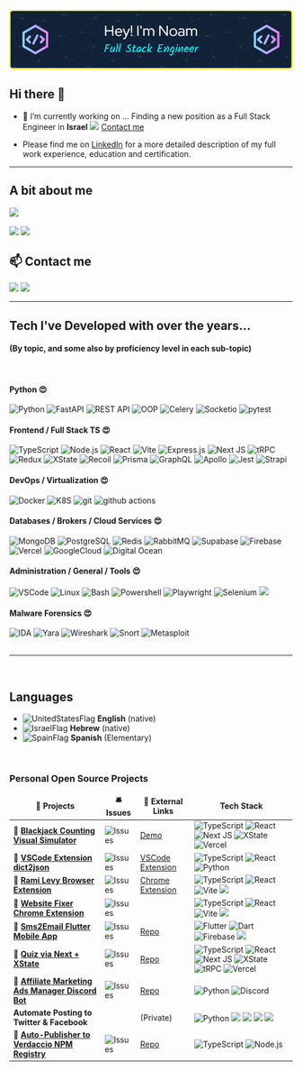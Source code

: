 ![](/assets/github-header-image.png)

## Hi there 👋

- 🔭 I’m currently working on ... Finding a new position as a Full Stack Engineer in **Israel** ![][IsraelFlag] [Contact me](#contact)

- Please find me on [LinkedIn](https://www.linkedin.com/in/noaml/) for a more detailed description of my full work experience, education and certification.
<hr />

## A bit about me

![](https://github-profile-summary-cards.vercel.app/api/cards/profile-details?username=NoamLoewenstern&theme=dracula)

![](http://github-profile-summary-cards.vercel.app/api/cards/repos-per-language?username=NoamLoewenstern&theme=date_night)
![](http://github-profile-summary-cards.vercel.app/api/cards/most-commit-language?username=NoamLoewenstern&theme=date_night)

<!-- ### Work Experience

<!-- Contact Me -->
<section>
<h2 id="contact">📫 Contact me</h2>
<p>
    <a href="https://linkedin.com/in/noamlo/"><img src="https://img.shields.io/badge/LinkedIn-0077B5?style=for-the-badge&logo=linkedin&logoColor=white" /></a>
    <a href="mailto:noamloewenstern@gmail.com"><img src="https://img.shields.io/badge/noamloewenstern@gmail.com-D14836?style=for-the-badge&logo=gmail&logoColor=white&link=mailto:noamloewenstern@gmail.com" /></a>
</p>
</section>

<hr />
<section>
<h2>Tech I've Developed with over the years...</h2>
<div>
<h4>(By topic, and some also by proficiency level in each sub-topic)</h4>
<br/>
  <h4><b>Python 😍</b></h4>
  <img alt="Python" src="https://img.shields.io/badge/Python-3670A0?style=flat-square&logo=python&logoColor=ffdd54" />
  <img alt="FastAPI" src="https://img.shields.io/badge/FastAPI-005571?style=flat-square&logo=fastapi" />
  <img alt="REST API" src="https://img.shields.io/badge/REST_API-135af2?style=flat-square" />
  <img alt="OOP" src="https://img.shields.io/badge/OOP-a36a72?style=flat-square" />
  <img alt="Celery" src="https://img.shields.io/badge/Celery-13aa52?style=flat-square&logo=celery" />
  <img alt="Socketio" src="https://img.shields.io/badge/Socket.io-black?style=flat-square&logo=socket.io&badgeColor=010101" />
  <img alt="pytest" src="https://img.shields.io/badge/Pytest-%232E7EEA?style=flat-square&logo=pytest&logoColor=ffedf4" />

  <h4><b>Frontend / Full Stack TS 😍</b></h4>
  <img alt="TypeScript" src="https://img.shields.io/badge/Typescript-%23007ACC.svg?style=flat-square&logo=typescript&logoColor=white" />
  <img alt="Node.js" src="https://img.shields.io/badge/Node.js-6DA55F?style=flat-square&logo=node.js&logoColor=white" />
  <img alt="React" src="https://img.shields.io/badge/React-%2320232a.svg?style=flat-square&logo=react&logoColor=%2361DAFB" />
  <img alt="Vite" src="https://img.shields.io/badge/Vite-%23646CFF.svg?style=flat-square&logo=vite&logoColor=white" />
  <img alt="Express.js" src="https://img.shields.io/badge/express.js-%23404d59.svg?style=flat-square&logo=express&logoColor=%2361DAFB" />
  <img alt="Next JS" src="https://img.shields.io/badge/Next-black?style=flat-square&logo=next.js&logoColor=white" />
  <img alt="tRPC" src="https://img.shields.io/static/v1?style=flat-square&message=tRPC&color=2596BE&logo=tRPC&logoColor=FFFFFF&label=" />
  <img alt="Redux" src="https://img.shields.io/badge/Redux-%23593d88.svg?style=flat-square&logo=redux&logoColor=white" />
  <img alt="XState" src="https://img.shields.io/static/v1?style=flat-square&message=XState&color=2C3E50&logo=XState&logoColor=FFFFFF&label=" />
  <img alt="Recoil" src="https://img.shields.io/static/v1?style=flat-square&message=Recoil&color=3578E5&logo=Recoil&logoColor=FFFFFF&label=" />
  <img alt="Prisma" src="https://img.shields.io/badge/Prisma-3982CE?style=flat-square&logo=Prisma&logoColor=white" />
  <img alt="GraphQL" src="https://img.shields.io/badge/GraphQL-E10098?style=flat-square&logo=graphql&logoColor=white" />
  <img alt="Apollo" src="https://img.shields.io/badge/Apollo%20GraphQL-311C87?style=flat-square&logo=apollo-graphql&logoColor=white" />
  <img alt="Jest" src="https://img.shields.io/badge/jest-%23C21325?style=flat-square&logo=jest&logoColor=white" />
  <img alt="Strapi" src="https://img.shields.io/badge/Strapi-%232E7EEA.svg?style=flat-square&logo=strapi&logoColor=white" />

  <h4><b>DevOps / Virtualization 😍</b></h4>
  <img alt="Docker" src="https://img.shields.io/badge/Docker-46a2f1?style=flat-square&logo=docker&logoColor=white" />
  <img alt="K8S" src="https://img.shields.io/badge/kubernetes-%23326ce5.svg?style=flat-square&logo=kubernetes&logoColor=white" />
  <img alt="git" src="https://img.shields.io/badge/Git-F05032?style=flat-square&logo=git&logoColor=white" />
  <img alt="github actions" src="https://img.shields.io/badge/Github_Actions-2088FF?style=flat-square&logo=github-actions&logoColor=white" />

  <h4><b>Databases / Brokers / Cloud Services 😍</b></h4>
  <img alt="MongoDB" src="https://img.shields.io/badge/MongoDB-13aa52?style=flat-square&logo=mongodb&logoColor=white" />
  <img alt="PostgreSQL" src="https://img.shields.io/badge/PostgreSQL-%23316192?style=flat-square&logo=postgresql&logoColor=white" />
  <img alt="Redis" src="https://img.shields.io/badge/Redis-%23C21325?style=flat-square&logo=redis&logoColor=white" />
  <!-- <img alt="ElasticSearch" src="https://img.shields.io/badge/-ElasticSearch-005571?style=flat-square&logo=elasticsearch" /> -->
  <!-- <img alt="Graphana" src="https://img.shields.io/badge/grafana-%23F46800.svg?style=flat-square&logo=grafana&logoColor=white" /> -->
  <img alt="RabbitMQ" src="https://img.shields.io/badge/Rabbitmq-FF6600?style=flat-square&logo=rabbitmq&logoColor=white" />
  <!-- <img alt="Kafka" src="https://img.shields.io/badge/Apache%20Kafka-000?style=flat-square&logo=apachekafka" /> -->
  <img alt="Supabase" src="https://img.shields.io/badge/Supabase-3ECF8E?style=flat-square&logo=supabase&logoColor=white" />
  <img alt="Firebase" src="https://img.shields.io/badge/firebase-%23039BE5.svg?style=flat-square&logo=firebase" />
  <img alt="Vercel" src="https://img.shields.io/badge/Vercel-%23000000.svg?style=flat-square&logo=vercel&logoColor=white" />
  <img alt="GoogleCloud" src="https://img.shields.io/badge/GoogleCloud-%234285F4.svg?style=flat-square&logo=google-cloud&logoColor=white" />
  <!-- <img alt="AWS" src="https://img.shields.io/badge/AWS-%23FF9900.svg?style=flat-square&logo=amazon-aws&logoColor=white" /> -->
  <img alt="Digital Ocean" src="https://img.shields.io/badge/DigitalOcean-%230167ff.svg?style=flat-square&logo=digitalOcean&logoColor=white" />

  <h4><b>Administration / General / Tools 😍</b></h4>
  <img alt="VSCode" src="https://img.shields.io/badge/Visual%20Studio%20Code-0078d7.svg?style=flat-square&logo=visual-studio-code&logoColor=white" />
  <img alt="Linux" src="https://img.shields.io/badge/Linux-FCC624?style=flat-square&logo=linux&logoColor=black" />
  <img alt="Bash" src="https://img.shields.io/badge/Bash-%23121011.svg?style=flat-square&logo=gnu-bash&logoColor=white" />
  <img alt="Powershell" src="https://img.shields.io/badge/PowerShell-%235391FE.svg?style=flat-square&logo=powershell&logoColor=white" />
  <!-- <img alt="Flutter" src="https://img.shields.io/badge/Flutter-%2302569B.svg?style=flat-square&logo=Flutter&logoColor=white" /> -->
  <img alt="Playwright" src="https://img.shields.io/badge/Playwright-45ba4b?style=flat-square&logo=Playwright&logoColor=white" />
  <img alt="Selenium" src="https://img.shields.io/badge/Selenium-%43B02A?style=flat-square&logo=selenium&logoColor=white" />
  <img src="https://img.shields.io/static/v1?style=flat-square&message=Zapier&color=FF4A00&logo=Zapier&logoColor=FFFFFF&label=" />
  <!-- <img alt="Stripe" src="https://img.shields.io/badge/Stripe-626CD9?style=flat-square&logo=Stripe&logoColor=white" /> -->

  <h4><b>Malware Forensics  😍</b></h4>
  <img alt="IDA" src="https://img.shields.io/badge/IDA-eeeeee?style=flat-square" />
  <img alt="Yara" src="https://img.shields.io/badge/Yara-43a1ff?style=flat-square" />
  <img alt="Wireshark" src="https://img.shields.io/badge/Wireshark-%232E7EEA?style=flat-square" />
  <img alt="Snort" src="https://img.shields.io/badge/Snort-a35a1f?style=flat-square" />
  <img alt="Metasploit" src="https://img.shields.io/badge/Metasploit-7303fc?style=flat-square" />
  <!-- <img alt="Metasploit" src="https://img.shields.io/badge/Metasploit-7303fc?style=flat-square" /> -->

  </div>
</section>

<br/>
<hr />
<br/>

<h2>Languages</h2>

- ![UnitedStatesFlag] **English** (native)
- ![IsraelFlag] **Hebrew** (native)
- ![SpainFlag] **Spanish** (Elementary)

<br/>
<h3>Personal Open Source Projects</h3>
<table>
  <thead align="center">
    <tr border: none;>
      <td><b>🎁 Projects</b></td>
      <td><b>🛎 Issues</b></td>
      <td><b>🔗 External Links</b></td>
      <td><b> Tech Stack</b></td>
    </tr>
  </thead>
  <tbody>
    <tr>
      <!-- <td><a href="https://github.com/NoamLoewenstern/blackjack-counting-simulator"><b>🔗 Blackjack Counting Visual Simulator</b></a></td> -->
      <td>🔗 <a href="https://github.com/NoamLoewenstern/blackjack-counting-simulator"><b>Blackjack Counting Visual Simulator</b></a></td>
      <td><img alt="Issues" src="https://img.shields.io/github/issues/NoamLoewenstern/blackjack-counting-simulator?style=flat-square&labelColor=343b41"/></td>
      <td><a href="https://blackjack-counting-simulator.vercel.app/">Demo</a></td>
      <td>
        <img alt="TypeScript" src="https://img.shields.io/badge/Typescript-%23007ACC.svg?style=flat-square&logo=typescript&logoColor=white" />
        <img alt="React" src="https://img.shields.io/badge/React-%2320232a.svg?style=flat-square&logo=react&logoColor=%2361DAFB" />
        <img alt="Next JS" src="https://img.shields.io/badge/Next-black?style=flat-square&logo=next.js&logoColor=white" />
        <img alt="XState" src="https://img.shields.io/static/v1?style=flat-square&message=XState&color=2C3E50&logo=XState&logoColor=FFFFFF&label=" />
        <img alt="Vercel" src="https://img.shields.io/badge/Vercel-%23000000.svg?style=flat-square&logo=vercel&logoColor=white" />
      </td>
    </tr>
      <tr>
      <td>🔗 <a href="https://github.com/NoamLoewenstern/dict2json"><b>VSCode Extension dict2json</b></a></td>
      <td><img alt="Issues" src="https://img.shields.io/github/issues/NoamLoewenstern/dict2json?style=flat-square&labelColor=343b41"/></td>
      <td><a href="https://marketplace.visualstudio.com/items?itemName=noamlstuff.dict2json">VSCode Extension</a></td>
      <td>
        <img alt="TypeScript" src="https://img.shields.io/badge/Typescript-%23007ACC.svg?style=flat-square&logo=typescript&logoColor=white" />
        <img alt="React" src="https://img.shields.io/badge/React-%2320232a.svg?style=flat-square&logo=react&logoColor=%2361DAFB" />
        <img alt="Python" src="https://img.shields.io/badge/Python-3670A0?style=flat-square&logo=python&logoColor=ffdd54" />
      </td>
    </tr>
    <tr>
      <td>🔗 <a href="https://github.com/NoamLoewenstern/RamiLevy-BrowserExtension"><b>Rami Levy Browser Extension</b></a></td>
      <td><img alt="Issues" src="https://img.shields.io/github/issues/NoamLoewenstern/RamiLevy-BrowserExtension?style=flat-square&labelColor=343b41"/></td>
      <td><a href="https://chrome.google.com/webstore/detail/rami-levy-online-helper/oodalkhhnfadhjmjdlngpaiicmpimppg">Chrome Extension</a></td>
      <td>
        <img alt="TypeScript" src="https://img.shields.io/badge/Typescript-%23007ACC.svg?style=flat-square&logo=typescript&logoColor=white" />
        <img alt="React" src="https://img.shields.io/badge/React-%2320232a.svg?style=flat-square&logo=react&logoColor=%2361DAFB" />
        <img alt="Vite" src="https://img.shields.io/badge/Vite-%23646CFF.svg?style=flat-square&logo=vite&logoColor=white" />
        <img src="https://img.shields.io/badge/Chrome-4285F4?style=flat-square&logo=Google-chrome&logoColor=white" />
      </td>
    </tr>
    <tr>
      <td>🔗 <a href="https://github.com/NoamLoewenstern/websites-fixer-chrome-extension"><b>Website Fixer Chrome Extension</b></a></td>
      <td><img alt="Issues" src="https://img.shields.io/github/issues/NoamLoewenstern/websites-fixer-chrome-extension?style=flat-square&labelColor=343b41"/></td>
      <td></td>
      <td>
        <img alt="TypeScript" src="https://img.shields.io/badge/Typescript-%23007ACC.svg?style=flat-square&logo=typescript&logoColor=white" />
        <img alt="React" src="https://img.shields.io/badge/React-%2320232a.svg?style=flat-square&logo=react&logoColor=%2361DAFB" />
        <img alt="Vite" src="https://img.shields.io/badge/Vite-%23646CFF.svg?style=flat-square&logo=vite&logoColor=white" />
        <img src="https://img.shields.io/badge/Chrome-4285F4?style=flat-square&logo=Google-chrome&logoColor=white" />
      </td>
    </tr>
    <tr>
      <td>🔗 <a href="https://github.com/NoamLoewenstern/Sms2Email"><b>Sms2Email Flutter Mobile App</b></a></td>
      <td><img alt="Issues" src="https://img.shields.io/github/issues/NoamLoewenstern/Sms2Email?style=flat-square&labelColor=343b41"/></td>
      <td><a href="https://github.com/NoamLoewenstern/Sms2Email">Repo</a></td>
      <td>
        <img alt="Flutter" src="https://img.shields.io/badge/Flutter-%2302569B.svg?style=flat-square&logo=Flutter&logoColor=white" />
        <img alt="Dart" src="https://img.shields.io/badge/Dart-%230175C2.svg?style=flat-square&logo=dart&logoColor=white" />
        <img alt="Firebase" src="https://img.shields.io/badge/firebase-%23039BE5.svg?style=flat-square&logo=firebase" />
        <img src="https://img.shields.io/badge/Gmail-D14836?style=flat-square&logo=gmail&logoColor=white" />
      </td>
    </tr>
    <tr>
      <td>🔗 <a href="https://github.com/NoamLoewenstern/hahamim-quiz"><b>Quiz via Next + XState</b></a></td>
      <td><img alt="Issues" src="https://img.shields.io/github/issues/NoamLoewenstern/hahamim-quiz?style=flat-square&labelColor=343b41"/></td>
      <td><a href="https://github.com/NoamLoewenstern/hahamim-quiz">Repo</a></td>
      <td>
        <img alt="TypeScript" src="https://img.shields.io/badge/Typescript-%23007ACC.svg?style=flat-square&logo=typescript&logoColor=white" />
        <img alt="React" src="https://img.shields.io/badge/React-%2320232a.svg?style=flat-square&logo=react&logoColor=%2361DAFB" />
        <img alt="Next JS" src="https://img.shields.io/badge/Next-black?style=flat-square&logo=next.js&logoColor=white" />
        <img alt="XState" src="https://img.shields.io/static/v1?style=flat-square&message=XState&color=2C3E50&logo=XState&logoColor=FFFFFF&label=" />
        <img alt="tRPC" src="https://img.shields.io/static/v1?style=flat-square&message=tRPC&color=2596BE&logo=tRPC&logoColor=FFFFFF&label=" />
        <img alt="Vercel" src="https://img.shields.io/badge/Vercel-%23000000.svg?style=flat-square&logo=vercel&logoColor=white" />
      </td>
    </tr>
    <tr>
      <td>🔗 <a href="https://github.com/NoamLoewenstern/AdTracker-DiscordBot"><b>Affiliate Marketing Ads Manager Discord Bot</b></a></td>
      <td><img alt="Issues" src="https://img.shields.io/github/issues/NoamLoewenstern/AdTracker-DiscordBot?style=flat-square&labelColor=343b41"/></td>
      <td><a href="https://github.com/NoamLoewenstern/AdTracker-DiscordBot">Repo</a></td>
      <td>
          <img alt="Python" src="https://img.shields.io/badge/Python-3670A0?style=flat-square&logo=python&logoColor=ffdd54" />
          <img alt="Discord" src="https://img.shields.io/badge/Discord-5865F2?style=flat-square&logo=discord&logoColor=white" />
      </td>
    </tr>
    <tr>
      <td><b>Automate Posting to Twitter & Facebook</b></a></td>
      <td></td>
      <td>(Private)</td>
      <td>
          <img alt="Python" src="https://img.shields.io/badge/Python-3670A0?style=flat-square&logo=python&logoColor=ffdd54" />
          <img src="https://img.shields.io/badge/Airtable-18BFFF?style=flat-square&logo=Airtable&logoColor=white" />
          <img src="https://img.shields.io/static/v1?style=flat-square&message=Zapier&color=FF4A00&logo=Zapier&logoColor=FFFFFF&label=" />
          <img src="https://img.shields.io/badge/GitHub_Actions-2088FF?style=flat-squareww&logo=github-actions&logoColor=white" />
          <img src="https://img.shields.io/badge/Telegram-2CA5E0?style=flat-square&logo=telegram&logoColor=white" />
      </td>
    </tr>
    <tr>
      <td>🔗 <a href="https://github.com/NoamLoewenstern/verdaccio-auto-publisher"><b>Auto-Publisher to Verdaccio NPM Registry</b></a></td>
      <td><img alt="Issues" src="https://img.shields.io/github/issues/NoamLoewenstern/verdaccio-auto-publisher?style=flat-square&labelColor=343b41"/></td>
      <td><a href="https://github.com/NoamLoewenstern/verdaccio-auto-publisher">Repo</a></td>
      <td>
          <img alt="TypeScript" src="https://img.shields.io/badge/Typescript-%23007ACC.svg?style=flat-square&logo=typescript&logoColor=white" />
          <img alt="Node.js" src="https://img.shields.io/badge/Node.js-6DA55F?style=flat-square&logo=node.js&logoColor=white" />
      </td>
    </tr>
    <!-- <tr>
      <td>🔗 <a href="https://github.com/NoamLoewenstern/machne-yehuda-website"><b>Machne Yehuda Restaurants</b></a></td>
      <td><img alt="Issues" src="https://img.shields.io/github/issues/NoamLoewenstern/machne-yehuda-website?style=flat-square&labelColor=343b41"/></td>
      <td><a href="https://github.com/NoamLoewenstern/machne-yehuda-website">Repo</a></td>
      <td>
        <img alt="TypeScript" src="https://img.shields.io/badge/Typescript-%23007ACC.svg?style=flat-square&logo=typescript&logoColor=white" />
        <img alt="React" src="https://img.shields.io/badge/React-%2320232a.svg?style=flat-square&logo=react&logoColor=%2361DAFB" />
        <img alt="Next JS" src="https://img.shields.io/badge/Next-black?style=flat-square&logo=next.js&logoColor=white" />
        <img alt="Vercel" src="https://img.shields.io/badge/Vercel-%23000000.svg?style=flat-square&logo=vercel&logoColor=white" />
      </td>
    </tr> -->
    <!-- <tr>
      <td>🔗 <a href="https://github.com/NoamLoewenstern/RamiLevy-BrowserExtension"><b>React Native</b></a></td>
      <td><img alt="Issues" src="https://img.shields.io/github/issues/NoamLoewenstern/RamiLevy-BrowserExtension?style=flat-square&labelColor=343b41"/></td>
      <td><a href="https://chrome.google.com/webstore/detail/rami-levy-online-helper/oodalkhhnfadhjmjdlngpaiicmpimppg">Chrome Extension</a></td>
    </tr> -->

  </tbody>
</table>

<!-- Blog Posts -->

<!-- variables -->

[IsraelFlag]: https://flagpedia.net/data/flags/emoji/google/20x20/il.png
[UnitedStatesFlag]: https://flagpedia.net/data/flags/emoji/google/20x20/us.png
[SpainFlag]: https://flagpedia.net/data/flags/emoji/google/20x20/es.png
